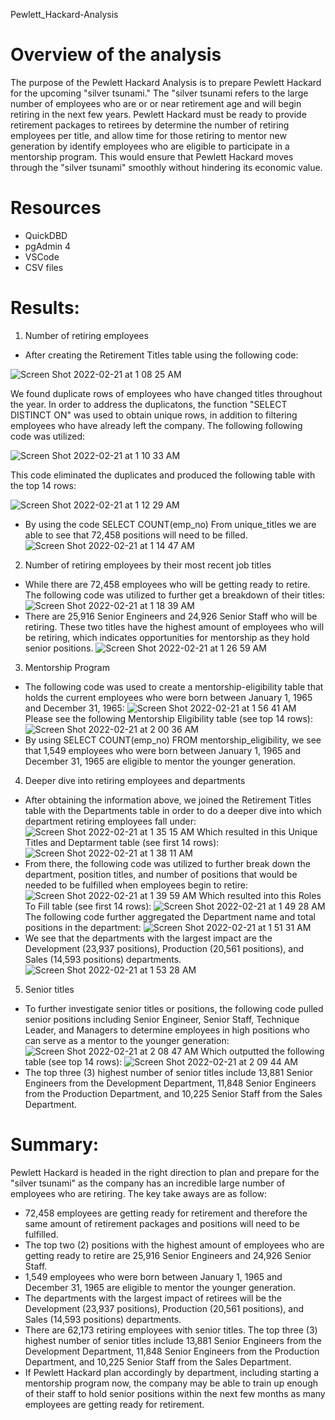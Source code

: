 Pewlett_Hackard-Analysis

# Overview of the analysis
The purpose of the Pewlett Hackard Analysis is to prepare Pewlett Hackard for the upcoming "silver tsunami." The "silver tsunami refers to the large number of employees who are or or near retirement age and will begin retiring in the next few years. Pewlett Hackard must be ready to provide retirement packages to retirees by determine the number of retiring employees per title, and allow time for those retiring to mentor new generation by identify employees who are eligible to participate in a mentorship program. This would ensure that Pewlett Hackard moves through the "silver tsunami" smoothly without hindering its economic value. 

# Resources
* QuickDBD
* pgAdmin 4
* VSCode
* CSV files

# Results:
1. Number of retiring employees
* After creating the Retirement Titles table using the following code: 

![Screen Shot 2022-02-21 at 1 08 25 AM](https://user-images.githubusercontent.com/96089187/154923234-dbe5ddf1-81d1-45aa-8fe9-69a7b5e96729.png)

We found duplicate rows of employees who have changed titles throughout the year. In order to address the duplicatons,  the function "SELECT DISTINCT ON" was used to obtain unique rows, in addition to filtering employees who have already left the company. The following  following code was utilized: 

![Screen Shot 2022-02-21 at 1 10 33 AM](https://user-images.githubusercontent.com/96089187/154923596-9c346f05-8df4-4d64-a89c-31ad33294648.png)

This code eliminated the duplicates and produced the following table with the top 14 rows: 

![Screen Shot 2022-02-21 at 1 12 29 AM](https://user-images.githubusercontent.com/96089187/154923927-75fea5a0-4e90-4a73-8a40-7bbc2e56c1f7.png)
* By using the code SELECT COUNT(emp_no) From unique_titles we are able to see that 72,458 positions will need to be filled. ![Screen Shot 2022-02-21 at 1 14 47 AM](https://user-images.githubusercontent.com/96089187/154924405-2c5d3794-74b4-4cd6-8be7-79c1902806d3.png)

2. Number of retiring employees by their most recent job titles
* While there are 72,458 employees who will be getting ready to retire. The following code was utilized to further get a breakdown of their titles: ![Screen Shot 2022-02-21 at 1 18 39 AM](https://user-images.githubusercontent.com/96089187/154925079-46617617-94d1-41bd-b50f-aef19f43d258.png)
* There are 25,916 Senior Engineers and 24,926 Senior Staff who will be retiring. These two titles have the highest amount of employees who will be retiring, which indicates opportunities for mentorship as they hold senior positions. 
![Screen Shot 2022-02-21 at 1 26 59 AM](https://user-images.githubusercontent.com/96089187/154926451-0912db41-6aa7-4d12-88c2-d3752030a13c.png)

3. Mentorship Program
* The following code was used to create a mentorship-eligibility table that holds the current employees who were born between January 1, 1965 and December 31, 1965:
![Screen Shot 2022-02-21 at 1 56 41 AM](https://user-images.githubusercontent.com/96089187/154931615-47209470-ad51-4905-a35d-0a3d6030f667.png)
Please see the following Mentorship Eligibility table (see top 14 rows):
![Screen Shot 2022-02-21 at 2 00 36 AM](https://user-images.githubusercontent.com/96089187/154932347-bb1e3e64-a270-47ec-8de9-4d1b7b38a08e.png)
* By using SELECT COUNT(emp_no) FROM mentorship_eligibility, we see that 1,549 employees who were born between January 1, 1965 and December 31, 1965 are eligible to mentor the younger generation. 

4. Deeper dive into retiring employees and departments
* After obtaining the information above, we joined the Retirement Titles table with the Departments table in order to do a deeper dive into which department retiring employees fall under: 
![Screen Shot 2022-02-21 at 1 35 15 AM](https://user-images.githubusercontent.com/96089187/154927811-761b17c2-4b30-456f-bb68-3178a473a9e4.png)
Which resulted in this Unique Titles and Deptarment table (see first 14 rows): 
![Screen Shot 2022-02-21 at 1 38 11 AM](https://user-images.githubusercontent.com/96089187/154928324-6fc3c77d-f27f-4040-93fc-162f49d4708d.png)
* From there, the following code was utilized to further break down the department, position titles, and number of positions that would be needed to be fulfilled when employees begin to retire: 
![Screen Shot 2022-02-21 at 1 39 59 AM](https://user-images.githubusercontent.com/96089187/154928627-f5191988-8b62-4b92-81b6-6af225f92118.png)
Which resulted into this Roles To Fill table (see first 14 rows): 
![Screen Shot 2022-02-21 at 1 49 28 AM](https://user-images.githubusercontent.com/96089187/154930273-82f51c0e-d493-4404-88ef-e9672914281d.png)
The following code further aggregated the Department name and total positions in the department: 
![Screen Shot 2022-02-21 at 1 51 31 AM](https://user-images.githubusercontent.com/96089187/154930665-7af2ea13-38c9-46f0-8f97-4d831173ff04.png)
* We see that the departments with the largest impact are the Development (23,937 positions), Production (20,561 positions), and Sales  (14,593 positions) departments. 
![Screen Shot 2022-02-21 at 1 53 28 AM](https://user-images.githubusercontent.com/96089187/154931031-115c255e-b46e-40b2-b792-0a75a60bed38.png)

5. Senior titles
* To further investigate senior titles or positions, the following code pulled senior positions including Senior Engineer, Senior Staff, Technique Leader, and Managers to determine employees in high positions who can serve as a mentor to the younger generation: 
![Screen Shot 2022-02-21 at 2 08 47 AM](https://user-images.githubusercontent.com/96089187/154933823-da8e3dff-d946-4d37-b3d1-9527ee39437c.png)
Which outputted the following table (see top 14 rows):
![Screen Shot 2022-02-21 at 2 09 44 AM](https://user-images.githubusercontent.com/96089187/154934001-1b8a2962-9b5a-4686-aa45-5f190bc7e81c.png)
* The top three (3) highest number of senior titles include 13,881 Senior Engineers from the Development Department, 11,848 Senior Engineers from the Production Department, and 10,225 Senior Staff from the Sales Department. 

# Summary: 
Pewlett Hackard is headed in the right direction to plan and prepare for the "silver tsunami" as the company has an incredible large number of employees who are retiring. The key take aways are as follow:
* 72,458 employees are getting ready for retirement and therefore the same amount of retirement packages and positions will need to be fulfilled.
* The top two (2) positions with the highest amount of employees who are getting ready to retire are 25,916 Senior Engineers and 24,926 Senior Staff.
* 1,549 employees who were born between January 1, 1965 and December 31, 1965 are eligible to mentor the younger generation. 
* The departments with the largest impact of retirees will be the Development (23,937 positions), Production (20,561 positions), and Sales  (14,593 positions) departments. 
* There are 62,173 retiring employees with senior titles. The top three (3) highest number of senior titles include 13,881 Senior Engineers from the Development Department, 11,848 Senior Engineers from the Production Department, and 10,225 Senior Staff from the Sales Department. 
* If Pewlett Hackard plan accordingly by department, including starting a mentorship program now, the company may be able to train up enough of their staff to hold senior positions within the next few months as many employees are getting ready for retirement.  
